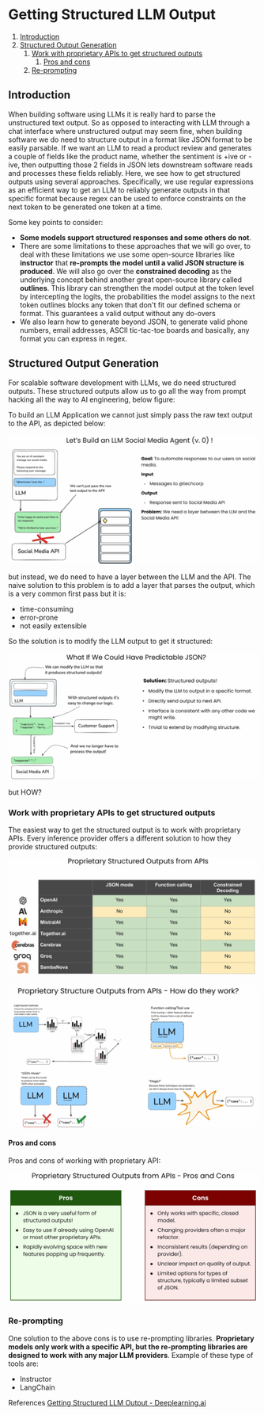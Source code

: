 # Getting Structured LLM Output


1. [Introduction](#1)
2. [Structured Output Generation](#2)
   1. [Work with proprietary APIs to get structured outputs](#3)
      1. [Pros and cons](#4)
   2. [Re-prompting](#3)


<a name="1"></a>
## Introduction

When building software using LLMs it is really hard to parse the unstructured text output. So as opposed to interacting with LLM through a chat interface where unstructured output may seem fine, when building software we do need to structure output in a format like JSON format to be easily parsable. If we want an LLM to read a product review and generates a couple of fields like the product name, whether the sentiment is +ive or -ive, then outputting those 2 fields in JSON lets downstream software reads and processes these fields reliably. Here, we see how to get structured outputs using several approaches. Specifically, we use regular expressions as an efficient way to get an LLM to reliably generate outputs in that specific format because regex can be used to enforce constraints on the next token to be generated one token at a time. 

Some key points to consider:
- **Some models support structured responses and some others do not**.
- There are some limitations to these approaches that we will go over, to deal with these limitations we use some open-source libraries like **instructor** that **re-prompts the model until a valid JSON structure is produced**. We will also go over the **constrained decoding** as the underlying concept behind another great open-source library called **outlines**. This library can strengthen the model output at the token level by intercepting the logits, the probabilities the model assigns to the next token outlines blocks any token that don't fit our defined schema or format. This guarantees a valid output without any do-overs 
- We also learn how to generate beyond JSON, to generate valid phone numbers, email addresses, ASCII tic-tac-toe boards and basically, any format you can express in regex. 

<a name="2"></a>
## Structured Output Generation

For scalable software development with LLMs, we do need structured outputs. These structured outputs allow us to go all the way from prompt hacking all the way to AI engineering, below figure:


To build an LLM Application we cannot just simply pass the raw text output to the API, as depicted below:

![](https://github.com/DanialArab/images/blob/main/structured_llm_outputs/1.png)

but instead, we do need to have a layer between the LLM and the API. The naive solution to this problem is to add a layer that parses the output, which is a very common first pass but it is:
- time-consuming
- error-prone
- not easily extensible

So the solution is to modify the LLM output to get it structured:

![](https://github.com/DanialArab/images/blob/main/structured_llm_outputs/2.png) 

but HOW?

<a name="3"></a>
### Work with proprietary APIs to get structured outputs

The easiest way to get the structured output is to work with proprietary APIs. Every inference provider offers a different solution to how they provide structured outputs:

![](https://github.com/DanialArab/images/blob/main/structured_llm_outputs/3.png)

![](https://github.com/DanialArab/images/blob/main/structured_llm_outputs/4.png)

<a name="4"></a>
#### Pros and cons

Pros and cons of working with proprietary API:

![](https://github.com/DanialArab/images/blob/main/structured_llm_outputs/5.png)

<a name="5"></a>
### Re-prompting

One solution to the above cons is to use re-prompting libraries. **Proprietary models only work with a specific API, but the re-prompting libraries are designed to work with any major LLM providers**. Example of these type of tools are:
- Instructor
- LangChain



<a name="10"></a>
References <a href="https://www.deeplearning.ai/short-courses/getting-structured-llm-output/">Getting Structured LLM Output - Deeplearning.ai</a>
